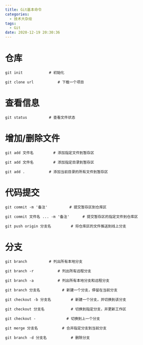 ```yaml
---
title: Git基本命令
categories:
  - 技术大杂烩
tags:
  - Git
date: 2020-12-19 20:30:36
---
```






# 仓库

```git
git init			# 初始化
```



```git
git clone url			# 下载一个项目
```

# 查看信息



```git
git status			# 查看文件状态
```



# 增加/删除文件

```git
git add 文件名			# 添加指定文件到暂存区
```



```git
git add 文件名			# 添加指定目录到暂存区
```



```git
git add .			# 添加当前目录的所有文件到暂存区
```



# 代码提交





```git
git commit -m '备注'			# 提交暂存区到仓库区
```



```git
git commit 文件名 ... -m '备注'		# 提交暂存区的指定文件到仓库区
```



```git
git push origin 分支名			# 将仓库区的文件推送到线上分支
```



# 分支



```git
git branch			# 列出所有本地分支
```



```git
git branch -r			# 列出所有远程分支
```



```git
git branch -a			# 列出所有本地分支和远程分支
```



```git
git branch 分支名			# 新建一个分支，停留在当前分支
```



```git
git checkout -b 分支名			# 新建一个分支，并切换到该分支
```



```git
git checkout 分支名			# 切换到指定分支，并更新工作区
```



```git
git checkout -				# 切换到上一个分支
```



```git
git merge 分支名			# 合并指定分支到当前分支
```



```git
git branch -d 分支名			# 删除分支
```

